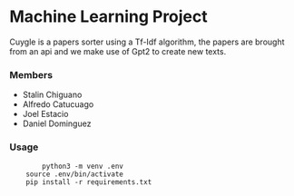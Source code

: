 # Machine Learning Project

Cuygle is a papers sorter using a Tf-Idf algorithm, the papers are brought from an api and we make use of Gpt2 to create new texts.


### Members

- Stalin Chiguano
- Alfredo Catucuago
- Joel Estacio
- Daniel Dominguez

### Usage

        	python3 -m venv .env
		source .env/bin/activate
		pip install -r requirements.txt
